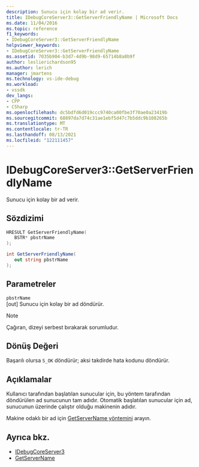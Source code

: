 ```yaml
---
description: Sunucu için kolay bir ad verir.
title: IDebugCoreServer3::GetServerFriendlyName | Microsoft Docs
ms.date: 11/04/2016
ms.topic: reference
f1_keywords:
- IDebugCoreServer3::GetServerFriendlyName
helpviewer_keywords:
- IDebugCoreServer3::GetServerFriendlyName
ms.assetid: 7035b904-b3d7-4d9b-98d9-65714b8a8b9f
author: leslierichardson95
ms.author: lerich
manager: jmartens
ms.technology: vs-ide-debug
ms.workload:
- vssdk
dev_langs:
- CPP
- CSharp
ms.openlocfilehash: dc5bdfd6d019ccc9740ca00fbe3f70ae0a23419b
ms.sourcegitcommit: 68897da7d74c31ae1ebf5d47c7b5ddc9b108265b
ms.translationtype: MT
ms.contentlocale: tr-TR
ms.lasthandoff: 08/13/2021
ms.locfileid: "122111457"
---
```

# <a name="idebugcoreserver3getserverfriendlyname"></a>IDebugCoreServer3::GetServerFriendlyName
Sunucu için kolay bir ad verir.

## <a name="syntax"></a>Sözdizimi

```cpp
HRESULT GetServerFriendlyName(
   BSTR* pbstrName
);
```

```csharp
int GetServerFriendlyName(
   out string pbstrName
);
```

## <a name="parameters"></a>Parametreler
`pbstrName`\
[out] Sunucu için kolay bir ad döndürür.

> [!NOTE]
> Çağıran, dizeyi serbest bırakarak sorumludur.

## <a name="return-value"></a>Dönüş Değeri
 Başarılı olursa `S_OK` döndürür; aksi takdirde hata kodunu döndürür.

## <a name="remarks"></a>Açıklamalar
 Kullanıcı tarafından başlatılan sunucular için, bu yöntem tarafından döndürülen ad sunucunun tam adıdır. Otomatik başlatılan sunucular için ad, sunucunun üzerinde çalıştır olduğu makinenin adıdır.

 Makine odaklı bir ad için [GetServerName yöntemini](../../../extensibility/debugger/reference/idebugcoreserver3-getservername.md) arayın.

## <a name="see-also"></a>Ayrıca bkz.
- [IDebugCoreServer3](../../../extensibility/debugger/reference/idebugcoreserver3.md)
- [GetServerName](../../../extensibility/debugger/reference/idebugcoreserver3-getservername.md)
